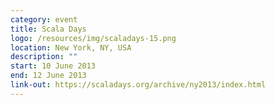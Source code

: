 ```yaml
---
category: event
title: Scala Days
logo: /resources/img/scaladays-15.png
location: New York, NY, USA
description: ""
start: 10 June 2013
end: 12 June 2013
link-out: https://scaladays.org/archive/ny2013/index.html
---
```

